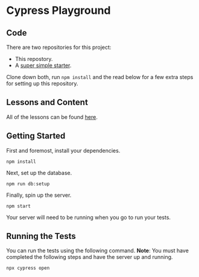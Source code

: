 # Cypress Playground

## Code

There are two repositories for this project:

- This repostory.
- A [super simple starter](https://github.com/mghimouze/cypress-starter).

Clone down both, run `npm install` and the read below for a few extra steps for setting up this repository.

## Lessons and Content

All of the lessons can be found [here](https://github.com/cr/cypress-examples/tree/main/lessons#readme).

## Getting Started

First and foremost, install your dependencies.

```
npm install
```

Next, set up the database.

```
npm run db:setup
```

Finally, spin up the server.

```
npm start
```

Your server will need to be running when you go to run your tests.

## Running the Tests

You can run the tests using the following command. **Note**: You must have completed the following steps and have the server up and running.

```
npx cypress open
```

[docker]: https://www.docker.com/
